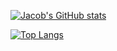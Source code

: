 <!--
- 🔭 I’m currently working on ...
- 🌱 I’m currently learning ...
- 👯 I’m looking to collaborate on ...
- 🤔 I’m looking for help with ...
- 💬 Ask me about ...
- 📫 How to reach me: ...
- 😄 Pronouns: ...
- ⚡ Fun fact: ...
-->

[![Jacob's GitHub stats](https://github-readme-stats.vercel.app/api?username=Jaceww&show_icons=true&theme=tokyonight&count_private=true&hide=stars,prs,issues,contribs)](https://github.com/Jaceww/)

[![Top Langs](https://github-readme-stats.vercel.app/api/top-langs/?username=Jaceww&hide=jupyter%20notebook&theme=tokyonight)](https://github.com/Jaceww/)


